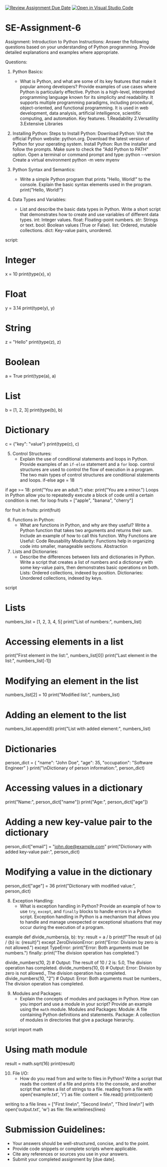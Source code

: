 [![Review Assignment Due Date](https://classroom.github.com/assets/deadline-readme-button-22041afd0340ce965d47ae6ef1cefeee28c7c493a6346c4f15d667ab976d596c.svg)](https://classroom.github.com/a/WfNmjXUk)
[![Open in Visual Studio Code](https://classroom.github.com/assets/open-in-vscode-2e0aaae1b6195c2367325f4f02e2d04e9abb55f0b24a779b69b11b9e10269abc.svg)](https://classroom.github.com/online_ide?assignment_repo_id=15389704&assignment_repo_type=AssignmentRepo)
# SE-Assignment-6
 Assignment: Introduction to Python
Instructions:
Answer the following questions based on your understanding of Python programming. Provide detailed explanations and examples where appropriate.

 Questions:

1. Python Basics:
   - What is Python, and what are some of its key features that make it popular among developers? Provide examples of use cases where Python is particularly effective.
   Python is a high-level, interpreted programming language known for its simplicity and readability. It supports multiple programming paradigms, including procedural, object-oriented, and functional programming.
   It is used in web development, data analysis, artificial intelligence, scientific computing, and automation.
   Key features.
   1.Readability
   2.Versatility
   3.Extensive Libraries

2. Installing Python:
   Steps to Install Python:
Download Python:
Visit the official Python website: python.org.
Download the latest version of Python for your operating system.
Install Python:
Run the installer and follow the prompts. Make sure to check the "Add Python to PATH" option.
Open a terminal or command prompt and type:
python --version
Create a virtual environment
python -m venv myenv

3. Python Syntax and Semantics:
   - Write a simple Python program that prints "Hello, World!" to the console. Explain the basic syntax elements used in the program.
print("Hello, World!")

4. Data Types and Variables:
   - List and describe the basic data types in Python. Write a short script that demonstrates how to create and use variables of different data types.
int: Integer values.
float: Floating-point numbers.
str: Strings or text.
bool: Boolean values (True or False).
list: Ordered, mutable collections.
dict: Key-value pairs, unordered.
 
 script:
 # Integer
x = 10
print(type(x), x)

# Float
y = 3.14
print(type(y), y)

# String
z = "Hello"
print(type(z), z)

# Boolean
a = True
print(type(a), a)

# List
b = [1, 2, 3]
print(type(b), b)

# Dictionary
c = {"key": "value"}
print(type(c), c)

5. Control Structures:
   - Explain the use of conditional statements and loops in Python. Provide examples of an `if-else` statement and a `for` loop.
control structures are used to control the flow of execution in a program. The two main types of control structures are conditional statements and loops.
if-else
age = 18

if age >= 18:
    print("You are an adult.")
else:
    print("You are a minor.")
Loops in Python allow you to repeatedly execute a block of code until a certain condition is met.
for loop
fruits = ["apple", "banana", "cherry"]

for fruit in fruits:
    print(fruit)

6. Functions in Python:
   - What are functions in Python, and why are they useful? Write a Python function that takes two arguments and returns their sum. Include an example of how to call this function.
Why Functions are Useful:
Code Reusability
Modularity: Functions help in organizing code into smaller, manageable sections.
Abstraction
7. Lists and Dictionaries:
   - Describe the differences between lists and dictionaries in Python. Write a script that creates a list of numbers and a dictionary with some key-value pairs, then demonstrates basic operations on both.
Lists: Ordered collections, indexed by position.
Dictionaries: Unordered collections, indexed by keys.
 
 script
 # Lists
numbers_list = [1, 2, 3, 4, 5]
print("List of numbers:", numbers_list)

# Accessing elements in a list
print("First element in the list:", numbers_list[0])
print("Last element in the list:", numbers_list[-1])

# Modifying an element in the list
numbers_list[2] = 10
print("Modified list:", numbers_list)

# Adding an element to the list
numbers_list.append(6)
print("List with added element:", numbers_list)

# Dictionaries
person_dict = {
    "name": "John Doe",
    "age": 35,
    "occupation": "Software Engineer"
}
print("\nDictionary of person information:", person_dict)

# Accessing values in a dictionary
print("Name:", person_dict["name"])
print("Age:", person_dict["age"])

# Adding a new key-value pair to the dictionary
person_dict["email"] = "john.doe@example.com"
print("Dictionary with added key-value pair:", person_dict)

# Modifying a value in the dictionary
person_dict["age"] = 36
print("Dictionary with modified value:", person_dict)


8. Exception Handling:
   - What is exception handling in Python? Provide an example of how to use `try`, `except`, and `finally` blocks to handle errors in a Python script.
Exception handling in Python is a mechanism that allows you to handle and manage unexpected or exceptional situations that may occur during the execution of a program.

example
def divide_numbers(a, b):
    try:
        result = a / b
        print(f"The result of {a} / {b} is: {result}")
    except ZeroDivisionError:
        print("Error: Division by zero is not allowed.")
    except TypeError:
        print("Error: Both arguments must be numbers.")
    finally:
        print("The division operation has completed.")


divide_numbers(10, 2)  # Output: The result of 10 / 2 is: 5.0, The division operation has completed.
divide_numbers(10, 0)  # Output: Error: Division by zero is not allowed., The division operation has completed.
divide_numbers(10, "2")  # Output: Error: Both arguments must be numbers., The division operation has completed.

9. Modules and Packages:
   - Explain the concepts of modules and packages in Python. How can you import and use a module in your script? Provide an example using the `math` module.
   Modules and Packages:
Module: A file containing Python definitions and statements.
Package: A collection of modules in directories that give a package hierarchy.

script
import math

# Using math module
result = math.sqrt(16)
print(result)


10. File I/O:
    - How do you read from and write to files in Python? Write a script that reads the content of a file and prints it to the console, and another script that writes a list of strings to a file.
    reading from a file
    with open('example.txt', 'r') as file:
    content = file.read()
    print(content)

writing to a file
lines = ["First line\n", "Second line\n", "Third line\n"]
with open('output.txt', 'w') as file:
    file.writelines(lines)



# Submission Guidelines:
- Your answers should be well-structured, concise, and to the point.
- Provide code snippets or complete scripts where applicable.
- Cite any references or sources you use in your answers.
- Submit your completed assignment by [due date].



